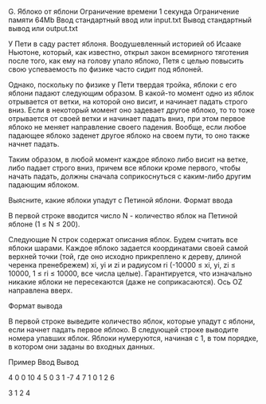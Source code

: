 
G. Яблоко от яблони
Ограничение времени 	1 секунда
Ограничение памяти 	64Mb
Ввод 	стандартный ввод или input.txt
Вывод 	стандартный вывод или output.txt

У Пети в саду растет яблоня. Воодушевленный историей об Исааке Ньютоне, который, как известно, открыл закон всемирного тяготения после того, как ему на голову упало яблоко, Петя с целью повысить свою успеваемость по физике часто сидит под яблоней.

Однако, поскольку по физике у Пети твердая тройка, яблоки с его яблони падают следующим образом. В какой-то момент одно из яблок отрывается от ветки, на которой оно висит, и начинает падать строго вниз. Если в некоторый момент оно задевает другое яблоко, то то тоже отрывается от своей ветки и начинает падать вниз, при этом первое яблоко не меняет направление своего падения. Вообще, если любое падающее яблоко заденет другое яблоко на своем пути, то оно также начнет падать.

Таким образом, в любой момент каждое яблоко либо висит на ветке, либо падает строго вниз, причем все яблоки кроме первого, чтобы начать падать, должны сначала соприкоснуться с каким-либо другим падающим яблоком.

Выясните, какие яблоки упадут с Петиной яблони.
Формат ввода

В первой строке вводится число N - количество яблок на Петиной яблоне (1 ≤ N ≤ 200).

Следующие N строк содержат описания яблок. Будем считать все яблоки шарами. Каждое яблоко задается координатами своей самой верхней точки (той, где оно исходно прикреплено к дереву, длиной черенка пренебрежем) xi, yi и zi и радиусом ri (-10000 ≤ xi, yi, zi ≤ 10000, 1 ≤ ri ≤ 10000, все числа целые). Гарантируется, что изначально никакие яблоки не пересекаются (даже не соприкасаются). Ось OZ направлена вверх.

Формат вывода

В первой строке выведите количество яблок, которые упадут с яблони, если начнет падать первое яблоко. В следующей строке выводите номера упавших яблок. Яблоки нумеруются, начиная с 1, в том порядке, в котором они заданы во входных данных.

Пример
Ввод
Вывод

4
0 0 10 4
5 0 3 1
-7 4 7 1
0 1 2 6

	

3
1 2 4 

